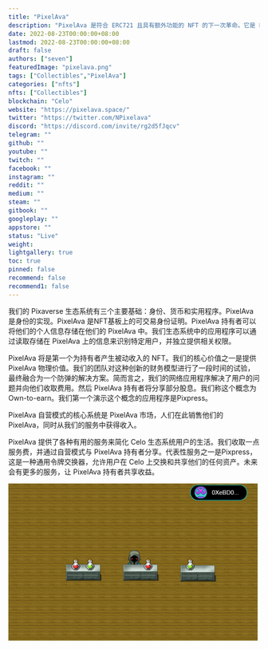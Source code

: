 ```yaml
---
title: "PixelAva"
description: "PixelAva 是符合 ERC721 且具有额外功能的 NFT 的下一次革命。它是 NFT 作为所有权证明。或者被称为 NFT 作为身份证明。"
date: 2022-08-23T00:00:00+08:00
lastmod: 2022-08-23T00:00:00+08:00
draft: false
authors: ["seven"]
featuredImage: "pixelava.png"
tags: ["Collectibles","PixelAva"]
categories: ["nfts"]
nfts: ["Collectibles"]
blockchain: "Celo"
website: "https://pixelava.space/"
twitter: "https://twitter.com/NPixelava"
discord: "https://discord.com/invite/rg2d5fJqcv"
telegram: ""
github: ""
youtube: ""
twitch: ""
facebook: ""
instagram: ""
reddit: ""
medium: ""
steam: ""
gitbook: ""
googleplay: ""
appstore: ""
status: "Live"
weight: 
lightgallery: true
toc: true
pinned: false
recommend: false
recommend1: false
---
```

我们的 Pixaverse 生态系统有三个主要基础：身份、货币和实用程序。PixelAva 是身份的实现。PixelAva 是NFT基板上的可交易身份证明。PixelAva 持有者可以将他们的个人信息存储在他们的 PixelAva 中。我们生态系统中的应用程序可以通过读取存储在 PixelAva 上的信息来识别特定用户，并独立提供相关权限。

PixelAva 将是第一个为持有者产生被动收入的 NFT。我们的核心价值之一是提供 PixelAva 物理价值。我们的团队对这种创新的财务模型进行了一段时间的试验，最终融合为一个防弹的解决方案。简而言之，我们的网络应用程序解决了用户的问题并向他们收取费用。然后 PixelAva 持有者将分享部分股息。我们称这个概念为 Own-to-earn。我们第一个演示这个概念的应用程序是Pixpress。

PixelAva 自营模式的核心系统是 PixelAva 市场，人们在此销售他们的 PixelAva，同时从我们的服务中获得收入。

PixelAva 提供了各种有用的服务来简化 Celo 生态系统用户的生活。我们收取一点服务费，并通过自营模式与 PixelAva 持有者分享。代表性服务之一是Pixpress，这是一种通用令牌交换器，允许用户在 Celo 上交换和共享他们的任何资产。未来会有更多的服务，让 PixelAva 持有者共享收益。

![1](1661238043462.jpg)